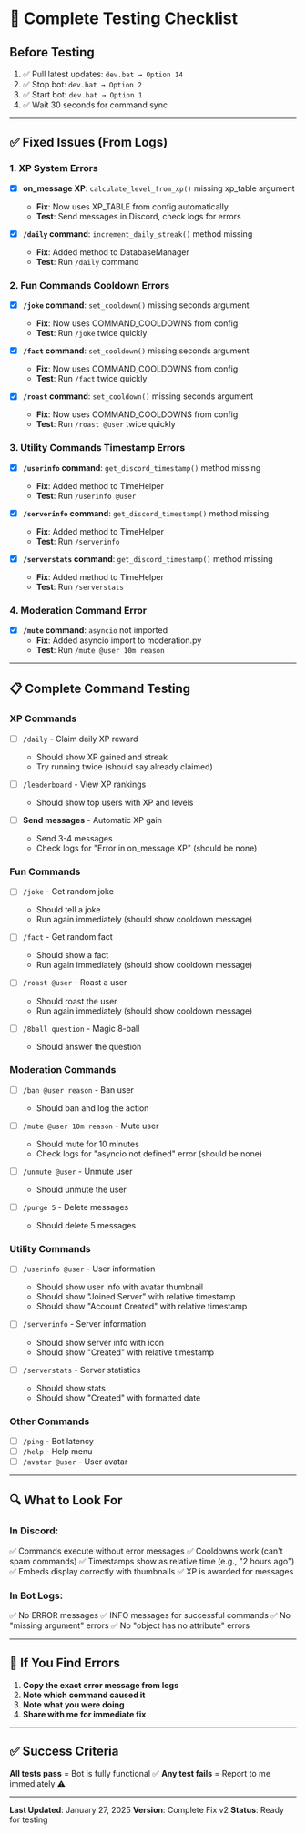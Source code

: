 # 🧪 Complete Testing Checklist

## Before Testing
1. ✅ Pull latest updates: `dev.bat → Option 14`
2. ✅ Stop bot: `dev.bat → Option 2`
3. ✅ Start bot: `dev.bat → Option 1`
4. ✅ Wait 30 seconds for command sync

---

## ✅ Fixed Issues (From Logs)

### 1. XP System Errors
- [x] **on_message XP**: `calculate_level_from_xp()` missing xp_table argument
  - **Fix**: Now uses XP_TABLE from config automatically
  - **Test**: Send messages in Discord, check logs for errors

- [x] **`/daily` command**: `increment_daily_streak()` method missing
  - **Fix**: Added method to DatabaseManager
  - **Test**: Run `/daily` command

### 2. Fun Commands Cooldown Errors
- [x] **`/joke` command**: `set_cooldown()` missing seconds argument
  - **Fix**: Now uses COMMAND_COOLDOWNS from config
  - **Test**: Run `/joke` twice quickly

- [x] **`/fact` command**: `set_cooldown()` missing seconds argument
  - **Fix**: Now uses COMMAND_COOLDOWNS from config
  - **Test**: Run `/fact` twice quickly

- [x] **`/roast` command**: `set_cooldown()` missing seconds argument
  - **Fix**: Now uses COMMAND_COOLDOWNS from config
  - **Test**: Run `/roast @user` twice quickly

### 3. Utility Commands Timestamp Errors
- [x] **`/userinfo` command**: `get_discord_timestamp()` method missing
  - **Fix**: Added method to TimeHelper
  - **Test**: Run `/userinfo @user`

- [x] **`/serverinfo` command**: `get_discord_timestamp()` method missing
  - **Fix**: Added method to TimeHelper
  - **Test**: Run `/serverinfo`

- [x] **`/serverstats` command**: `get_discord_timestamp()` method missing
  - **Fix**: Added method to TimeHelper
  - **Test**: Run `/serverstats`

### 4. Moderation Command Error
- [x] **`/mute` command**: `asyncio` not imported
  - **Fix**: Added asyncio import to moderation.py
  - **Test**: Run `/mute @user 10m reason`

---

## 📋 Complete Command Testing

### XP Commands
- [ ] `/daily` - Claim daily XP reward
  - Should show XP gained and streak
  - Try running twice (should say already claimed)
  
- [ ] `/leaderboard` - View XP rankings
  - Should show top users with XP and levels
  
- [ ] **Send messages** - Automatic XP gain
  - Send 3-4 messages
  - Check logs for "Error in on_message XP" (should be none)

### Fun Commands
- [ ] `/joke` - Get random joke
  - Should tell a joke
  - Run again immediately (should show cooldown message)
  
- [ ] `/fact` - Get random fact
  - Should show a fact
  - Run again immediately (should show cooldown message)
  
- [ ] `/roast @user` - Roast a user
  - Should roast the user
  - Run again immediately (should show cooldown message)
  
- [ ] `/8ball question` - Magic 8-ball
  - Should answer the question

### Moderation Commands
- [ ] `/ban @user reason` - Ban user
  - Should ban and log the action
  
- [ ] `/mute @user 10m reason` - Mute user
  - Should mute for 10 minutes
  - Check logs for "asyncio not defined" error (should be none)
  
- [ ] `/unmute @user` - Unmute user
  - Should unmute the user
  
- [ ] `/purge 5` - Delete messages
  - Should delete 5 messages

### Utility Commands
- [ ] `/userinfo @user` - User information
  - Should show user info with avatar thumbnail
  - Should show "Joined Server" with relative timestamp
  - Should show "Account Created" with relative timestamp
  
- [ ] `/serverinfo` - Server information
  - Should show server info with icon
  - Should show "Created" with relative timestamp
  
- [ ] `/serverstats` - Server statistics
  - Should show stats
  - Should show "Created" with formatted date

### Other Commands
- [ ] `/ping` - Bot latency
- [ ] `/help` - Help menu
- [ ] `/avatar @user` - User avatar

---

## 🔍 What to Look For

### In Discord:
✅ Commands execute without error messages
✅ Cooldowns work (can't spam commands)
✅ Timestamps show as relative time (e.g., "2 hours ago")
✅ Embeds display correctly with thumbnails
✅ XP is awarded for messages

### In Bot Logs:
✅ No ERROR messages
✅ INFO messages for successful commands
✅ No "missing argument" errors
✅ No "object has no attribute" errors

---

## 🚨 If You Find Errors

1. **Copy the exact error message from logs**
2. **Note which command caused it**
3. **Note what you were doing**
4. **Share with me for immediate fix**

---

## ✅ Success Criteria

**All tests pass** = Bot is fully functional ✅
**Any test fails** = Report to me immediately ⚠️

---

**Last Updated**: January 27, 2025
**Version**: Complete Fix v2
**Status**: Ready for testing